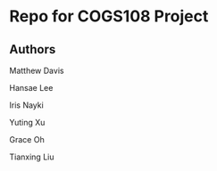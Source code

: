 # Repo for COGS108 Project
## Authors
Matthew Davis

Hansae Lee

Iris Nayki

Yuting Xu

Grace Oh

Tianxing Liu
